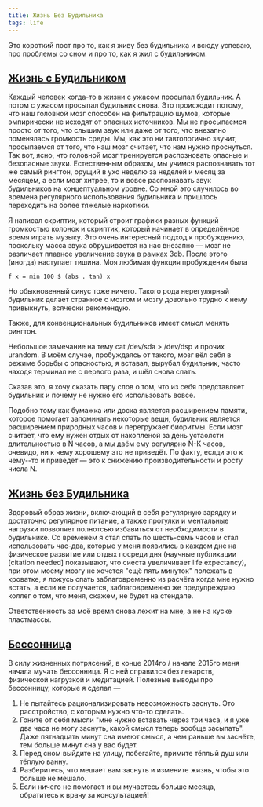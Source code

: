```yaml
---
title: Жизнь Без Будильника
tags: life
---
```


Это короткий пост про то, как я живу без будильника и всюду успеваю, про проблемы со сном
и про то, как я жил с будильником.

## <a href="#withAlarmDo" name="withAlarmDo">Жизнь с Будильником</a>

Каждый человек когда-то в жизни с ужасом просыпал будильник. А потом с ужасом просыпал
будильник снова. Это происходит потому, что наш головной мозг способен на фильтрацию
шумов, которые эмпирически не исходят от опасных источников. Мы не просыпаемся просто
от того, что слышим звук или даже от того, что внезапно поменялась громкость среды.
Мы, как это ни тавтологично звучит, просыпаемся от того, что наш мозг считает, что
нам нужно проснуться. Так вот, ясно, что головной мозг тренируется распозновать опасные
и безопасные звуки. Естественным образом, мы учимся распознавать тот же самый рингтон,
орущий в ухо неделю за неделей и месяц за месяцем, а если мозг хитрее, то и вовсе
распознавать звук будильников на концептуальном уровне. Со мной это случилось во 
времена регулярного использования будильника и пришлось переходить на более тяжелые
наркотики. 

Я написал скриптик, который строит графики разных функций громкостью колонок и скриптик,
который начинает в определённое время играть музыку. Это очень интересный подход к пробуждению,
поскольку масса звука обрушивается на нас внезапно — мозг не различает плавное увеличение звука
в рамках 3db. После этого (иногда) наступает тишина. Моя любимая функция пробуждения была

```
f x = min 100 $ (abs . tan) x
```

Но обыкновенный синус тоже ничего. Такого рода нерегулярный будильник делает странное
с мозгом и мозгу довольно трудно к нему привыкнуть, всячески рекомендую.

Также, для конвенциональных будильников имеет смысл менять рингтон.

Небольшое замечание на тему cat /dev/sda > /dev/dsp и прочих urandom. В моём случае, пробуждаясь
от такого, мозг вёл себя в режиме борьбы с опасностью, я вставал, вырубал будильник, часто
находя терминал не с первого раза, и шёл снова спать.

Сказав это, я хочу сказать пару слов о том, что из себя представляет будильник и почему не 
нужно его использовать вовсе.

Подобно тому как бумажка или доска является расширением памяти, которое помогает запоминать
некоторые вещи, будильник является расширением природных часов и перегружает биоритмы.
Если мозг считает, что ему нужен отдых от накопленой за день устаолсти длительностью в N
часов, а мы даём ему регулярно N-K часов, очевидо, ни к чему хорошему это не приведёт.
По факту, еслди это к чему--то и приведёт — это к снижению производительности и росту числа
N.

## <a href="#return" name="return">Жизнь без Будильника</a>

Здоровый образ жизни, включающий в себя регулярную зарядку и достаточно регулярное питание,
а также прогулки и ментальные нагрузки позволяет полнотсью избавиться от необходимости в
будильнике. Со временем я стал спать по шесть-семь часов и стал использовать час-два, которые
у меня появились в каждом дне на физическое развитие или отдых посреди дня (научные публикации
[citation needed] показывают, что сиеста увеличивает life expectancy), при этом моему мозгу
не хочется "ещё пять минуток" полежать в кроватке, я ложусь спать заблаговременно из расчёта
когда мне нужно встать, а если не получается, заблаговременно же предупреждаю коллег о том, 
что меня, скажем, не будет на стендапе. 

Ответственность за моё время снова лежит на мне, а не на куске пластмассы.

## <a href="#sleep" name="sleep">Бессонница</a>

В силу жизненных потрясений, в конце 2014го / начале 2015го меня начала мучать бессонница.
Я с ней справился без лекарств, физической нагрузкой и медитацией. Полезные выводы про
бессонницу, которые я сделал —

 1. Не пытайтесь рационализировать невозможность заснуть. Это расстройство, с которым нужно что-то сделать.
 2. Гоните от себя мысли "мне нужно вставать через три часа, и я уже два часа не могу заснуть, какой смысл теперь вообще засыпать". Даже пятнадцать минут сна имеют смысл, а чем раньше вы заснёте, тем больше минут сна у вас будет.
 3. Перед сном выйдите на улицу, побегайте, примите тёплый душ или тёплую ванну.
 4. Разберитесь, что мешает вам заснуть и измените жизнь, чтобы это больше не мешало.
 5. Если ничего не помогает и вы мучаетесь больше месяца, обратитесь к врачу за консультацией!
